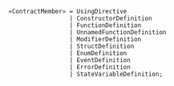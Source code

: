 <!-- This file is generated automatically by infrastructure scripts. Please don't edit by hand. -->

```{ .ebnf .slang-ebnf #ContractMember }
«ContractMember» = UsingDirective
                 | ConstructorDefinition
                 | FunctionDefinition
                 | UnnamedFunctionDefinition
                 | ModifierDefinition
                 | StructDefinition
                 | EnumDefinition
                 | EventDefinition
                 | ErrorDefinition
                 | StateVariableDefinition;
```
